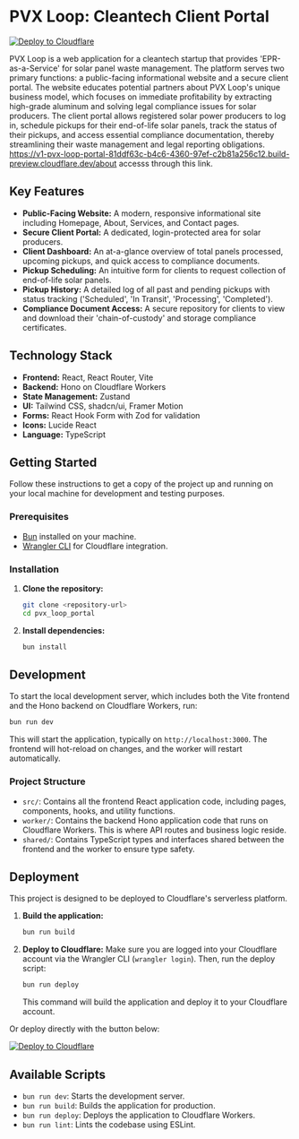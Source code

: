 # PVX Loop: Cleantech Client Portal

[![Deploy to Cloudflare](https://deploy.workers.cloudflare.com/button)](https://deploy.workers.cloudflare.com/?url=https://github.com/25CD3014/generated-app-20251025-202256)

PVX Loop is a web application for a cleantech startup that provides 'EPR-as-a-Service' for solar panel waste management. The platform serves two primary functions: a public-facing informational website and a secure client portal. The website educates potential partners about PVX Loop's unique business model, which focuses on immediate profitability by extracting high-grade aluminum and solving legal compliance issues for solar producers. The client portal allows registered solar power producers to log in, schedule pickups for their end-of-life solar panels, track the status of their pickups, and access essential compliance documentation, thereby streamlining their waste management and legal reporting obligations.
   https://v1-pvx-loop-portal-81ddf63c-b4c6-4360-97ef-c2b81a256c12.build-preview.cloudflare.dev/about
   accesss through this link.

## Key Features

-   **Public-Facing Website:** A modern, responsive informational site including Homepage, About, Services, and Contact pages.
-   **Secure Client Portal:** A dedicated, login-protected area for solar producers.
-   **Client Dashboard:** An at-a-glance overview of total panels processed, upcoming pickups, and quick access to compliance documents.
-   **Pickup Scheduling:** An intuitive form for clients to request collection of end-of-life solar panels.
-   **Pickup History:** A detailed log of all past and pending pickups with status tracking ('Scheduled', 'In Transit', 'Processing', 'Completed').
-   **Compliance Document Access:** A secure repository for clients to view and download their 'chain-of-custody' and storage compliance certificates.

## Technology Stack

-   **Frontend:** React, React Router, Vite
-   **Backend:** Hono on Cloudflare Workers
-   **State Management:** Zustand
-   **UI:** Tailwind CSS, shadcn/ui, Framer Motion
-   **Forms:** React Hook Form with Zod for validation
-   **Icons:** Lucide React
-   **Language:** TypeScript

## Getting Started

Follow these instructions to get a copy of the project up and running on your local machine for development and testing purposes.

### Prerequisites

-   [Bun](https://bun.sh/) installed on your machine.
-   [Wrangler CLI](https://developers.cloudflare.com/workers/wrangler/install-and-update/) for Cloudflare integration.

### Installation

1.  **Clone the repository:**
    ```bash
    git clone <repository-url>
    cd pvx_loop_portal
    ```

2.  **Install dependencies:**
    ```bash
    bun install
    ```

## Development

To start the local development server, which includes both the Vite frontend and the Hono backend on Cloudflare Workers, run:

```bash
bun run dev
```

This will start the application, typically on `http://localhost:3000`. The frontend will hot-reload on changes, and the worker will restart automatically.

### Project Structure

-   `src/`: Contains all the frontend React application code, including pages, components, hooks, and utility functions.
-   `worker/`: Contains the backend Hono application code that runs on Cloudflare Workers. This is where API routes and business logic reside.
-   `shared/`: Contains TypeScript types and interfaces shared between the frontend and the worker to ensure type safety.

## Deployment

This project is designed to be deployed to Cloudflare's serverless platform.

1.  **Build the application:**
    ```bash
    bun run build
    ```

2.  **Deploy to Cloudflare:**
    Make sure you are logged into your Cloudflare account via the Wrangler CLI (`wrangler login`). Then, run the deploy script:
    ```bash
    bun run deploy
    ```
    This command will build the application and deploy it to your Cloudflare account.

Or deploy directly with the button below:

[![Deploy to Cloudflare](https://deploy.workers.cloudflare.com/button)](https://deploy.workers.cloudflare.com/?url=https://github.com/25CD3014/generated-app-20251025-202256)

## Available Scripts

-   `bun run dev`: Starts the development server.
-   `bun run build`: Builds the application for production.
-   `bun run deploy`: Deploys the application to Cloudflare Workers.
-   `bun run lint`: Lints the codebase using ESLint.
